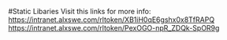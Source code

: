 #Static Libaries
Visit this links for more info:
https://intranet.alxswe.com/rltoken/XB1iH0qE6gshx0x8TfRAPQ
https://intranet.alxswe.com/rltoken/PexOGO-npR_ZDQk-SpOR9g
